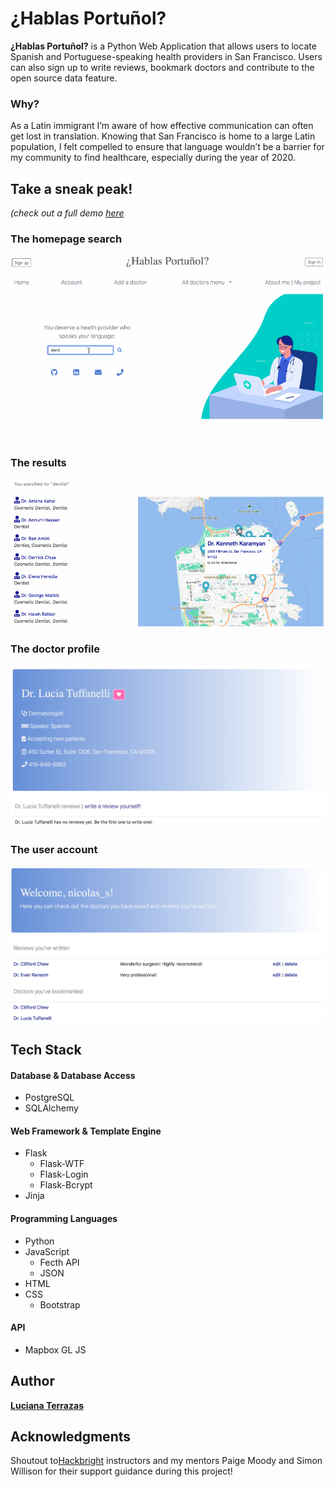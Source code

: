# ¿Hablas Portuñol?

<p align="justify"> 

**¿Hablas Portuñol?** is a Python Web Application that allows users to locate Spanish and Portuguese-speaking health providers in San Francisco.
Users can also sign up to write reviews, bookmark doctors and contribute to the open source data feature.

</p>

### Why? 

<p align="justify"> 

As a Latin immigrant I’m aware of how effective communication can often get lost in translation. 
Knowing that San Francisco is home to a large Latin population, 
I felt compelled to ensure that language wouldn’t be a barrier for my community to find healthcare,
especially during the year of 2020.

</p>


## Take a sneak peak!
*(check out a full demo [here](https://www.youtube.com/watch?v=vyi81DIkNi0)*

### The homepage search
<p align="center">
	<img src="static/homepage.gif">
</p>


### The results
<p align="center">
	<img src="static/results.gif">
</p>

### The doctor profile
<p align="center">
	<img src="static/bookmark.png">
</p>

### The user account
<p align="center">
	<img src="static/useraccount.png">
</p>

## Tech Stack
#### Database & Database Access 
* PostgreSQL
* SQLAlchemy
#### Web Framework & Template Engine
* Flask
  * Flask-WTF
  * Flask-Login
  * Flask-Bcrypt
* Jinja
#### Programming Languages
* Python
* JavaScript
  * Fecth API
  * JSON
* HTML
* CSS
  * Bootstrap
#### API
* Mapbox GL JS

## Author
**[Luciana Terrazas](https://www.linkedin.com/in/lucianact/)** 

## Acknowledgments

Shoutout to[Hackbright](https://hackbrightacademy.com/) instructors and my mentors Paige Moody and Simon Willison for their support guidance during this project!
